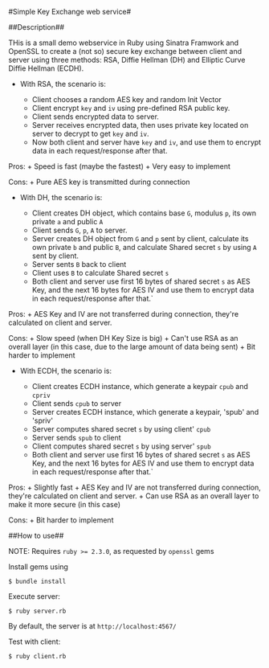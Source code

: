 #Simple Key Exchange web service#

##Description##

THis is a small demo webservice in Ruby using Sinatra Framwork and OpenSSL to create a (not so) secure key exchange between client and server using three methods: RSA, Diffie Hellman (DH) and Elliptic Curve Diffie Hellman (ECDH).

- With RSA, the scenario is:

	+ Client chooses a random AES key and random Init Vector
	+ Client encrypt `key` and `iv` using pre-defined RSA public key.
	+ Client sends encrypted data to server.
	+ Server receives encrypted data,  then uses private key located on server to decrypt to get `key` and `iv`.
	+ Now both client and server have `key` and `iv`, and use them to encrypt data in each request/response after that.

Pros:
	+ Speed is fast (maybe the fastest)
	+ Very easy to implement

Cons:
	+ Pure AES key is transmitted during connection

- With DH, the scenario is:

	+ Client creates DH object, which contains base `G`, modulus `p`, its own private `a` and public `A`
	+ Client sends `G`, `p`, `A` to server.
	+ Server creates DH object from `G` and `p` sent by client, calculate its own private `b` and public `B`, and calculate Shared secret `s` by using `A` sent by client.
	+ Server sents `B` back to client
	+ Client uses `B` to calculate Shared secret `s`
	+ Both client and server use first 16 bytes of shared secret `s` as AES Key, and the next 16 bytes for AES IV and use them to encrypt data in each request/response after that.`

Pros:
	+ AES Key and IV are not transferred during connection, they're calculated on client and server.

Cons:
	+ Slow speed (when DH Key Size is big)
	+ Can't use RSA as an overall layer (in this case, due to the large amount of data being sent)
	+ Bit harder to implement

- With ECDH, the scenario is:

	+ Client creates ECDH instance, which generate a keypair `cpub` and `cpriv`
	+ Client sends `cpub` to server
	+ Server creates ECDH instance, which generate a keypair, 'spub' and 'spriv'
	+ Server computes shared secret `s` by using client' `cpub`
	+ Server sends `spub` to client
	+ Client computes shared secret `s` by using server' `spub`
	+ Both client and server use first 16 bytes of shared secret `s` as AES Key, and the next 16 bytes for AES IV and use them to encrypt data in each request/response after that.`

Pros:
	+ Slightly fast
	+ AES Key and IV are not transferred during connection, they're calculated on client and server.
	+ Can use RSA as an overall layer to make it more secure (in this case)

Cons:
	+ Bit harder to implement

##How to use##

NOTE: Requires `ruby >= 2.3.0`, as requested by `openssl` gems

Install gems using

```
$ bundle install
```

Execute server:

```
$ ruby server.rb
```

By default, the server is at `http://localhost:4567/`

Test with client:

```
$ ruby client.rb
```

